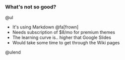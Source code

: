 ### What's not so good?

@ul

- It's using Markdown @fa[frown]
- Needs subscription of $8/mo for premium themes
- The learning curve is.. higher that Google Slides
- Would take some time to get through the Wiki pages

@ulend

